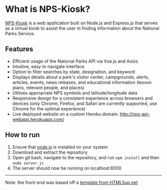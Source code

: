 # What is NPS-Kiosk? 
[NPS-Kiosk](http://nps-api-webapp.herokuapp.com/) is a web application built on Node.js and Express.js that serves as a virtual kiosk to assist the user in finding information about the National Parks Service.

## Features
* Efficient usage of the National Parks API via Vue.js and Axios 
* Intuitive, easy to navigate interface
* Option to filter searches by state, designation, and keyword
* Displays details about a park's visitor center, campgrounds, alerts, articles, events, news releases, and educational information (lesson plans, relevant people, and places)
* Utilizes appropriate NPS symbols and latitude/longitude data
* Responsive design for a consistent experience across browsers and devices (only Chrome, Firefox, and Safari are currently supported, use Chrome for the optimal experience)
* Live deployed website on a custom Heroku domain: <http://nps-api-webapp.herokuapp.com/>

## How to run
1. Ensure that [node js](https://nodejs.org/en/) is installed on your system
2. Download and extract the repository
3. Open git bash, navigate to the repository, and run `npm install` and then `node server.js`
4. The server should now be running on localhost:8000
---

Note: the front-end was based off a [template from HTML5up.net](https://html5up.net/story)

